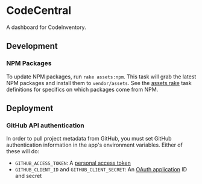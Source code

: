 # CodeCentral

A dashboard for CodeInventory.

## Development

### NPM Packages

To update NPM packages, run `rake assets:npm`. This task will grab the latest NPM packages and install them to `vendor/assets`. See the [assets.rake](/lib/tasks/assets.rake) task definitions for specifics on which packages come from NPM.

## Deployment

### GitHub API authentication

In order to pull project metadata from GitHub, you must set GitHub authentication information in the app's environment variables. Either of these will do:

* `GITHUB_ACCESS_TOKEN`: A [personal access token](https://github.com/settings/tokens)
* `GITHUB_CLIENT_ID` and `GITHUB_CLIENT_SECRET`: An [OAuth application](https://github.com/settings/developers) ID and secret
